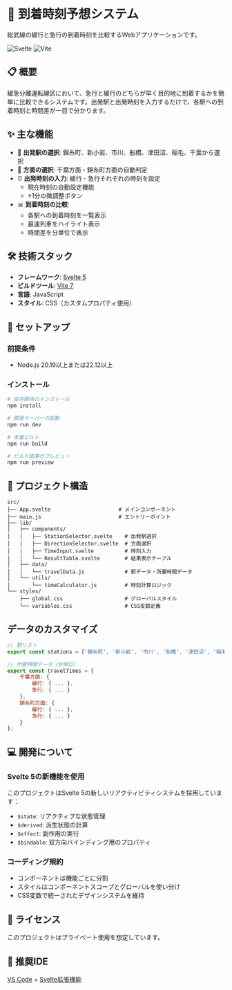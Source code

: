 # 🚆 到着時刻予想システム

総武線の緩行と急行の到着時刻を比較するWebアプリケーションです。

![Svelte](https://img.shields.io/badge/Svelte-5.39-FF3E00?style=flat-square&logo=svelte&logoColor=white)
![Vite](https://img.shields.io/badge/Vite-7.1-646CFF?style=flat-square&logo=vite&logoColor=white)

## 📋 概要

緩急分離運転線区において、急行と緩行のどちらが早く目的地に到着するかを簡単に比較できるシステムです。出発駅と出発時刻を入力するだけで、各駅への到着時刻と時間差が一目で分かります。

## ✨ 主な機能

- 🏢 **出発駅の選択**: 錦糸町、新小岩、市川、船橋、津田沼、稲毛、千葉から選択
- 🧭 **方面の選択**: 千葉方面・錦糸町方面の自動判定
- ⏰ **出発時刻の入力**: 緩行・急行それぞれの時刻を設定
  - 現在時刻の自動設定機能
  - ±1分の微調整ボタン
- 📊 **到着時刻の比較**: 
  - 各駅への到着時刻を一覧表示
  - 最速列車をハイライト表示
  - 時間差を分単位で表示

## 🛠 技術スタック

- **フレームワーク**: [Svelte 5](https://svelte.dev/)
- **ビルドツール**: [Vite 7](https://vitejs.dev/)
- **言語**: JavaScript
- **スタイル**: CSS（カスタムプロパティ使用）

## 🚀 セットアップ

### 前提条件

- Node.js 20.19以上または22.12以上

### インストール
```bash
# 依存関係のインストール
npm install

# 開発サーバーの起動
npm run dev

# 本番ビルド
npm run build

# ビルド結果のプレビュー
npm run preview
```

## 📁 プロジェクト構造
```
src/
├── App.svelte                      # メインコンポーネント
├── main.js                         # エントリーポイント
├── lib/
│   ├── components/
│   │   ├── StationSelector.svelte    # 出発駅選択
│   │   ├── DirectionSelector.svelte  # 方面選択
│   │   ├── TimeInput.svelte          # 時刻入力
│   │   └── ResultTable.svelte        # 結果表示テーブル
│   ├── data/
│   │   └── travelData.js             # 駅データ・所要時間データ
│   └── utils/
│       └── timeCalculator.js         # 時刻計算ロジック
└── styles/
    ├── global.css                    # グローバルスタイル
    └── variables.css                 # CSS変数定義
```


## データのカスタマイズ
```javascript
// 駅リスト
export const stations = ['錦糸町', '新小岩', '市川', '船橋', '津田沼', '稲毛', '千葉'];

// 所要時間データ（分単位）
export const travelTimes = {
    千葉方面: {
        緩行: { ... },
        急行: { ... }
    },
    錦糸町方面: {
        緩行: { ... },
        急行: { ... }
    }
};
```

## 💻 開発について

### Svelte 5の新機能を使用

このプロジェクトはSvelte 5の新しいリアクティビティシステムを採用しています：

- `$state`: リアクティブな状態管理
- `$derived`: 派生状態の計算
- `$effect`: 副作用の実行
- `$bindable`: 双方向バインディング用のプロパティ

### コーディング規約

- コンポーネントは機能ごとに分割
- スタイルはコンポーネントスコープとグローバルを使い分け
- CSS変数で統一されたデザインシステムを維持

## 📄 ライセンス

このプロジェクトはプライベート使用を想定しています。

## 🔧 推奨IDE

[VS Code](https://code.visualstudio.com/) + [Svelte拡張機能](https://marketplace.visualstudio.com/items?itemName=svelte.svelte-vscode)
